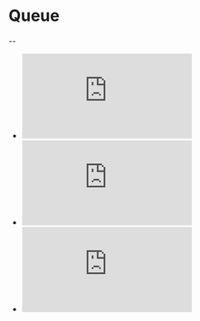 # Queue
--
- ![RabbitMQ Config Info](https://github.com/HelloJavaWorld123/Queue/tree/master/rabbitmq/config.md)
- ![RocketMQ Config Info](https://github.com/HelloJavaWorld123/Queue/tree/master/rocketmq/config.md)
- ![Kafka Config Info](https://github.com/HelloJavaWorld123/Queue/tree/master/kafka/config.md)